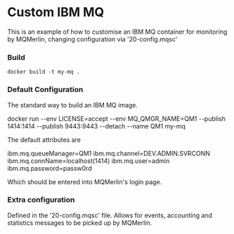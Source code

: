 # Custom IBM MQ
This is an example of how to customise an IBM MQ container for monitoring by MQMerlin, changing configuration via '20-config.mqsc'

### Build
`docker build -t my-mq .`

### Default Configuration
The standard way to build an IBM MQ image.

docker run --env LICENSE=accept --env MQ_QMGR_NAME=QM1 --publish 1414:1414 --publish 9443:9443 --detach --name QM1 my-mq

The default attributes are

ibm.mq.queueManager=QM1
ibm.mq.channel=DEV.ADMIN.SVRCONN
ibm.mq.connName=localhost(1414)
ibm.mq.user=admin
ibm.mq.password=passw0rd

Which should be entered into MQMerlin's login page.


### Extra configuration
Defined in the '20-config.mqsc' file. Allows for events, accounting and statistics messages to be picked up by MQMerlin.
